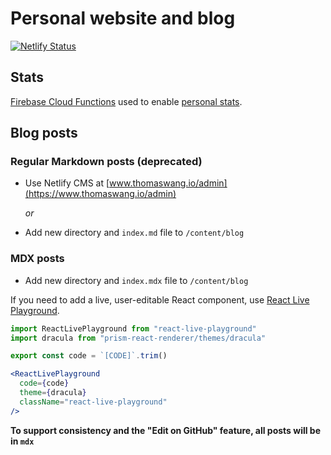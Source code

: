 # Personal website and blog

[![Netlify Status](https://api.netlify.com/api/v1/badges/f6d8b19d-7c68-4227-8cfe-e3af7818076e/deploy-status)](https://app.netlify.com/sites/thomaswang/deploys)

## Stats

[Firebase Cloud Functions](https://github.com/thomaswang/stats) used to enable [personal stats](https://www.thomaswang.io/about/).

## Blog posts

### Regular Markdown posts (deprecated)

- Use Netlify CMS at [www.thomaswang.io/admin](https://www.thomaswang.io/admin)

  _or_

- Add new directory and `index.md` file to `/content/blog`

### MDX posts

- Add new directory and `index.mdx` file to `/content/blog`

If you need to add a live, user-editable React component, use [React Live Playground](https://github.com/thomaswang/react-live-playground).

```jsx
import ReactLivePlayground from "react-live-playground"
import dracula from "prism-react-renderer/themes/dracula"

export const code = `[CODE]`.trim()

<ReactLivePlayground
  code={code}
  theme={dracula}
  className="react-live-playground"
/>
```

**To support consistency and the "Edit on GitHub" feature, all posts will be in `mdx`**
